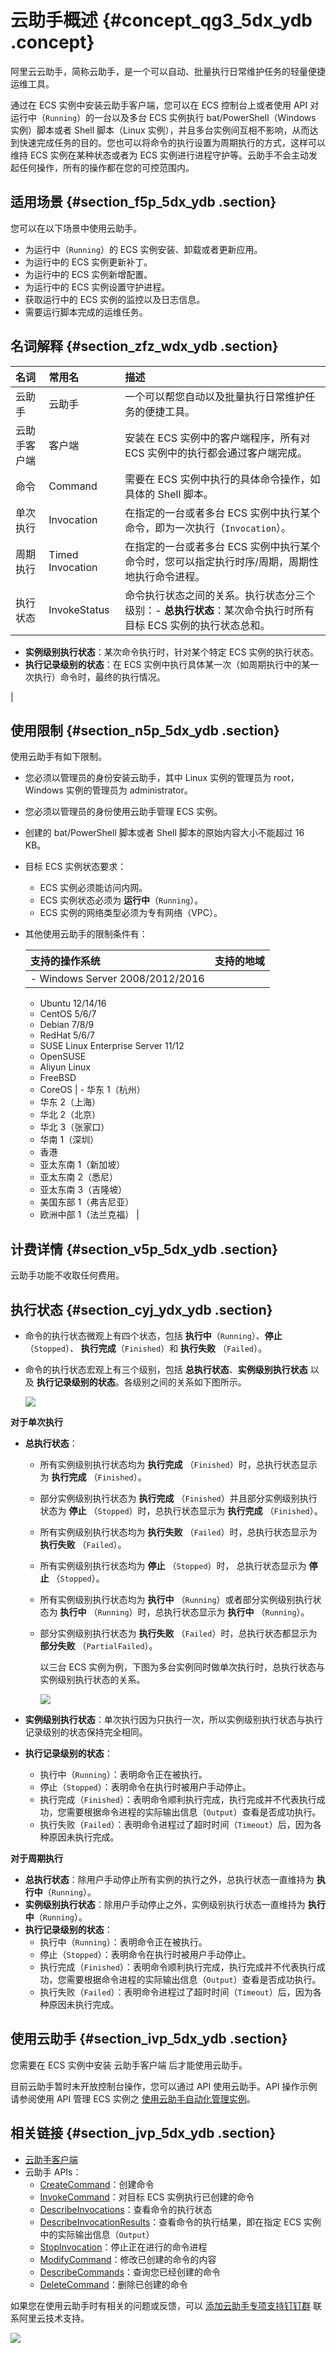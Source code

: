 # 云助手概述 {#concept_qg3_5dx_ydb .concept}

阿里云云助手，简称云助手，是一个可以自动、批量执行日常维护任务的轻量便捷运维工具。

通过在 ECS 实例中安装云助手客户端，您可以在 ECS 控制台上或者使用 API 对运行中（`Running`）的一台以及多台 ECS 实例执行 bat/PowerShell（Windows 实例）脚本或者 Shell 脚本（Linux 实例），并且多台实例间互相不影响，从而达到快速完成任务的目的。您也可以将命令的执行设置为周期执行的方式，这样可以维持 ECS 实例在某种状态或者为 ECS 实例进行进程守护等。云助手不会主动发起任何操作，所有的操作都在您的可控范围内。

## 适用场景 {#section_f5p_5dx_ydb .section}

您可以在以下场景中使用云助手。

-   为运行中（`Running`）的 ECS 实例安装、卸载或者更新应用。
-   为运行中的 ECS 实例更新补丁。
-   为运行中的 ECS 实例新增配置。
-   为运行中的 ECS 实例设置守护进程。
-   获取运行中的 ECS 实例的监控以及日志信息。
-   需要运行脚本完成的运维任务。

## 名词解释 {#section_zfz_wdx_ydb .section}

|名词|常用名|描述|
|:-|:--|:-|
|云助手|云助手|一个可以帮您自动以及批量执行日常维护任务的便捷工具。|
|云助手客户端|客户端|安装在 ECS 实例中的客户端程序，所有对 ECS 实例中的执行都会通过客户端完成。|
|命令|Command|需要在 ECS 实例中执行的具体命令操作，如具体的 Shell 脚本。|
|单次执行|Invocation|在指定的一台或者多台 ECS 实例中执行某个命令，即为一次执行（`Invocation`）。|
|周期执行|Timed Invocation|在指定的一台或者多台 ECS 实例中执行某个命令时，您可以指定执行时序/周期，周期性地执行命令进程。|
|执行状态|InvokeStatus|命令执行状态之间的关系。执行状态分三个级别：-   **总执行状态**：某次命令执行时所有目标 ECS 实例的执行状态总和。
-   **实例级别执行状态**：某次命令执行时，针对某个特定 ECS 实例的执行状态。
-   **执行记录级别的状态**：在 ECS 实例中执行具体某一次（如周期执行中的某一次执行）命令时，最终的执行情况。

|

## 使用限制 {#section_n5p_5dx_ydb .section}

使用云助手有如下限制。

-   您必须以管理员的身份安装云助手，其中 Linux 实例的管理员为 root，Windows 实例的管理员为 administrator。

-   您必须以管理员的身份使用云助手管理 ECS 实例。

-   创建的 bat/PowerShell 脚本或者 Shell 脚本的原始内容大小不能超过 16 KB。

-   目标 ECS 实例状态要求：

    -   ECS 实例必须能访问内网。
    -   ECS 实例状态必须为 **运行中**（`Running`）。
    -   ECS 实例的网络类型必须为专有网络（VPC）。
-   其他使用云助手的限制条件有：

    |支持的操作系统|支持的地域|
    |:------|:----|
    |     -   Windows Server 2008/2012/2016
    -   Ubuntu 12/14/16
    -   CentOS 5/6/7
    -   Debian 7/8/9
    -   RedHat 5/6/7
    -   SUSE Linux Enterprise Server 11/12
    -   OpenSUSE
    -   Aliyun Linux
    -   FreeBSD
    -   CoreOS
 |     -   华东 1（杭州）
    -   华东 2（上海）
    -   华北 2（北京）
    -   华北 3（张家口）
    -   华南 1（深圳）
    -   香港
    -   亚太东南 1（新加坡）
    -   亚太东南 2（悉尼）
    -   亚太东南 3（吉隆坡）
    -   美国东部 1（弗吉尼亚）
    -   欧洲中部 1（法兰克福）
 |


## 计费详情 {#section_v5p_5dx_ydb .section}

云助手功能不收取任何费用。

## 执行状态 {#section_cyj_ydx_ydb .section}

-   命令的执行状态微观上有四个状态，包括 **执行中**（`Running`）、**停止**（`Stopped`）、 **执行完成**（`Finished`）和 **执行失败** （`Failed`）。

-   命令的执行状态宏观上有三个级别，包括 **总执行状态**、**实例级别执行状态** 以及 **执行记录级别的状态**。各级别之间的关系如下图所示。

    ![](http://static-aliyun-doc.oss-cn-hangzhou.aliyuncs.com/assets/img/9581/5245_zh-CN.png)


**对于单次执行**

-   **总执行状态**：
    -   所有实例级别执行状态均为 **执行完成** （`Finished`）时，总执行状态显示为 **执行完成** （`Finished`）。
    -   部分实例级别执行状态为 **执行完成** （`Finished`）并且部分实例级别执行状态为 **停止** （`Stopped`）时，总执行状态显示为 **执行完成** （`Finished`）。
    -   所有实例级别执行状态均为 **执行失败** （`Failed`）时，总执行状态显示为 **执行失败** （`Failed`）。
    -   所有实例级别执行状态均为 **停止** （`Stopped`）时， 总执行状态显示为 **停止** （`Stopped`）。
    -   所有实例级别执行状态均为 **执行中** （`Running`）或者部分实例级别执行状态为 **执行中** （`Running`）时，总执行状态显示为 **执行中** （`Running`）。
    -   部分实例级别执行状态为 **执行失败** （`Failed`）时，总执行状态都显示为 **部分失败** （`PartialFailed`）。

        以三台 ECS 实例为例，下图为多台实例同时做单次执行时，总执行状态与实例级别执行状态的关系。

        ![](http://static-aliyun-doc.oss-cn-hangzhou.aliyuncs.com/assets/img/9581/5246_zh-CN.png)

-   **实例级别执行状态**：单次执行因为只执行一次，所以实例级别执行状态与执行记录级别的状态保持完全相同。
-   **执行记录级别的状态**：
    -   执行中（`Running`）：表明命令正在被执行。
    -   停止（`Stopped`）：表明命令在执行时被用户手动停止。
    -   执行完成（`Finished`）：表明命令顺利执行完成，执行完成并不代表执行成功，您需要根据命令进程的实际输出信息（`Output`）查看是否成功执行。
    -   执行失败（`Failed`）：表明命令进程过了超时时间（`Timeout`）后，因为各种原因未执行完成。

**对于周期执行**

-   **总执行状态**：除用户手动停止所有实例的执行之外，总执行状态一直维持为 **执行中**（`Running`）。
-   **实例级别执行状态**：除用户手动停止之外，实例级别执行状态一直维持为 **执行中**（`Running`）。
-   **执行记录级别的状态**：
    -   执行中（`Running`）：表明命令正在被执行。
    -   停止（`Stopped`）：表明命令在执行时被用户手动停止。
    -   执行完成（`Finished`）：表明命令顺利执行完成，执行完成并不代表执行成功，您需要根据命令进程的实际输出信息（`Output`）查看是否成功执行。
    -   执行失败（`Failed`）：表明命令进程过了超时时间（`Timeout`）后，因为各种原因未执行完成。

## 使用云助手 {#section_ivp_5dx_ydb .section}

您需要在 ECS 实例中安装 云助手客户端 后才能使用云助手。

目前云助手暂时未开放控制台操作，您可以通过 API 使用云助手。API 操作示例请参阅使用 API 管理 ECS 实例之 [使用云助手自动化管理实例](https://help.aliyun.com/document_detail/64741.html)。

## 相关链接 {#section_jvp_5dx_ydb .section}

-   [云助手客户端](cn.zh-CN/产品简介/云助手/云助手客户端.md#)
-   云助手 APIs：
    -   [CreateCommand](../cn.zh-CN/API参考/云助手/CreateCommand.md#)：创建命令
    -   [InvokeCommand](../cn.zh-CN/API参考/云助手/InvokeCommand.md#)：对目标 ECS 实例执行已创建的命令
    -   [DescribeInvocations](../cn.zh-CN/API参考/云助手/DescribeInvocations.md#)：查看命令的执行状态
    -   [DescribeInvocationResults](../cn.zh-CN/API参考/云助手/DescribeInvocationResults.md#)：查看命令的执行结果，即在指定 ECS 实例中的实际输出信息（`Output`）
    -   [StopInvocation](../cn.zh-CN/API参考/云助手/StopInvocation.md#)：停止正在进行的命令进程
    -   [ModifyCommand](../cn.zh-CN/API参考/云助手/ModifyCommand.md#)：修改已创建的命令的内容
    -   [DescribeCommands](../cn.zh-CN/API参考/云助手/DescribeCommands.md#)：查询您已经创建的命令
    -   [DeleteCommand](../cn.zh-CN/API参考/云助手/DeleteCommand.md#)：删除已创建的命令

如果您在使用云助手时有相关的问题或反馈，可以 [添加云助手专项支持钉钉群](https://h5.dingtalk.com/invite-page/index.html?code=21dc7d1571&inviterUid=8CC96A3AAB2E6E9E99372A3FA1525DE6) 联系阿里云技术支持。

![](http://static-aliyun-doc.oss-cn-hangzhou.aliyuncs.com/assets/img/9581/5247_zh-CN.png)

